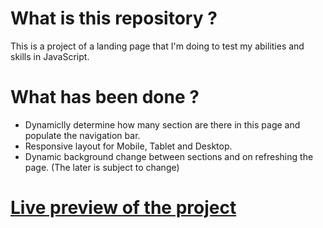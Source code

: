 # What is this repository ?
This is a project of a landing page that I'm doing to test my abilities and skills in JavaScript.

# What has been done ?
- Dynamiclly determine how many section are there in this page and populate the navigation bar.
- Responsive layout for Mobile, Tablet and Desktop.
- Dynamic background change between sections and on refreshing the page. (The later is subject to change)

# [Live preview of the project](https://hesh-alghamdi.github.io/landing-page/)
